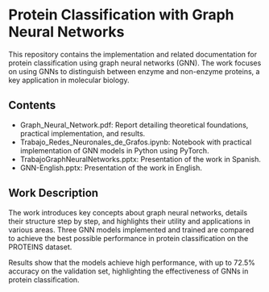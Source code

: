 # Protein Classification with Graph Neural Networks

This repository contains the implementation and related documentation for protein classification using graph neural networks (GNN). The work focuses on using GNNs to distinguish between enzyme and non-enzyme proteins, a key application in molecular biology.

## Contents
- Graph_Neural_Network.pdf: Report detailing theoretical foundations, practical implementation, and results.
- Trabajo_Redes_Neuronales_de_Grafos.ipynb: Notebook with practical implementation of GNN models in Python using PyTorch.
- TrabajoGraphNeuralNetworks.pptx: Presentation of the work in Spanish.
- GNN-English.pptx: Presentation of the work in English.

## Work Description
The work introduces key concepts about graph neural networks, details their structure step by step, and highlights their utility and applications in various areas. Three GNN models implemented and trained are compared to achieve the best possible performance in protein classification on the PROTEINS dataset.

Results show that the models achieve high performance, with up to 72.5% accuracy on the validation set, highlighting the effectiveness of GNNs in protein classification.
